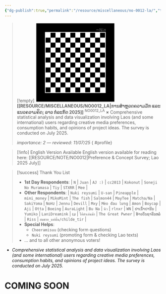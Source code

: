 ```yaml
---
{"dg-publish":true,"permalink":"/resource/miscellaneous/no-0012-la/","title":"ການສໍາຫຼວດຄວາມມັກ ແລະ ແນວຄວາມຄິດ; ລາວ ກໍລະກົດ 2025","tags":["-note"]}
---
```


>[!empty]
> ![RESOURCE/ASSET/OTHER/PlaceholderIcon.png|icon](/img/user/RESOURCE/ASSET/OTHER/PlaceholderIcon.png) <b class="title">[[RESOURCE/MISCELLANEOUS/NO0012_LA\|ການສໍາຫຼວດຄວາມມັກ ແລະ ແນວຄວາມຄິດ; ລາວ ກໍລະກົດ 2025]]</b> <sup class="title">NO0012_LA</sup> <b>×</b>
> Comprehensive statistical analysis and data visualization involving Laos (and some international) users regarding creative media preferences, consumption habits, and opinions of project ideas. The survey is conducted on July 2025.
> 
> <i class="small">importance: 2 — reviewed: 11/07/25</i>
{ #profile}


>[!info] English Version Available
> English version available for reading here: [[RESOURCE/NOTE/NO0012\|Preference & Concept Survey; Lao 2025 July]]

>[!success] Thank You List
> - **1st Day Respondents**: | `N` | `Juan` | `AJ :)` | `cc2013` | `Kokonut` | `Soneji No Muramasa` | `Tiy` | `STXRR` |  `Mee` | 
>  - **Other Respondents**: | `Nuki reysumi` | `U-san` | `Pineapple` | `mini_money` | `MikoMint` | `The fish` | `Salmon44` | `MayTee` | `Matcha/Na` |  `SakiYoma` | `NoHz` | `Jennu` | `Devill` | `Mxy` | `Mèo đau lưng` | `Amon` | `Boycap` | `Aji` | `Otta` | `Boeing` | `AuraLight` | `Bu Na` | `นิว` | `rlnxr` | `WN` | `ປາເນົ່າປານິນ` | `Yumiko` | `LaniDreamink` | `ເມ` | `ไอ้ต๋าเล่นม้า` | `The Great Pwner` | `ອ້າຍບັນຊາຄົນຫລໍ່` | `Riss` | `สมชาย_แค่นั้น/childe_tir` |
> - **Special Helps**:
>   - `Cheeramisuu` (checking form questions)
>   - `Nuki reysumi` (promoting form & checking Lao texts)
> - … and to all other anonymous voters!

- *Comprehensive statistical analysis and data visualization involving Laos (and some international) users regarding creative media preferences, consumption habits, and opinions of project ideas. The survey is conducted on July 2025.*

# COMING SOON